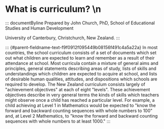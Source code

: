 # What is curriculum? \n

::: documentByline
Prepared by John Church, PhD, School of Educational Studies and Human
Development

University of Canterbury, Christchurch, New Zealand.
:::

::: {#parent-fieldname-text-f9f0912f095449b08156f491c4a5a22a}
In most countries, the school curriculum consists of a set of documents
which set out what children are expected to learn and remember as a
result of their attendance at school. Most curricula contain a mixture
of general aims and principles, general statements describing areas of
study, lists of skills and understandings which children are expected to
acquire at school, and lists of desirable human qualities, attitudes,
and dispositions which schools are required to develop. The New Zealand
curriculum consists largely of \"achievement objectives\" at each of
eight "levels". These achievement objectives describe in very general
terms the kinds of skills which teachers might observe once a child has
reached a particular level. For example, a child achieving at Level 1 in
Mathematics would be expected to "know the forward and backward counting
sequences with whole numbers to 100" and, at Level 2 Mathematics, to
"know the forward and backward counting sequences with whole numbers to
at least 1000."
:::
